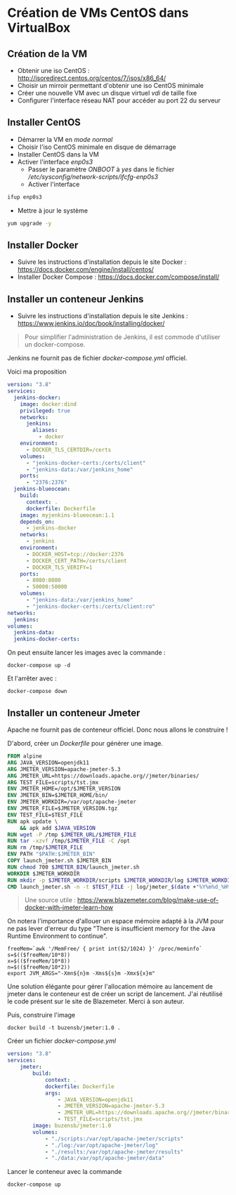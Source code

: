 # Création de VMs CentOS dans VirtualBox

## Création de la VM

* Obtenir une iso CentOS : http://isoredirect.centos.org/centos/7/isos/x86_64/
* Choisir un mirroir permettant d'obtenir une iso CentOS minimale
* Créer une nouvelle VM avec un disque virtuel _vdi_ de taille fixe
* Configurer l'interface réseau NAT pour accéder au port 22 du serveur

## Installer CentOS

* Démarrer la VM en _mode normal_
* Choisir l'iso CentOS minimale en disque de démarrage
* Installer CentOS dans la VM
* Activer l'interface _enp0s3_
    * Passer le paramètre _ONBOOT_ à _yes_ dans le fichier _/etc/sysconfig/network-scripts/ifcfg-enp0s3_
    * Activer l'interface

```bash
ifup enp0s3
```

* Mettre à jour le système

```bash
yum upgrade -y
```

## Installer Docker

* Suivre les instructions d'installation depuis le site Docker : https://docs.docker.com/engine/install/centos/
* Installer Docker Compose : https://docs.docker.com/compose/install/


## Installer un conteneur Jenkins

* Suivre les instructions d'installation depuis le site Jenkins : https://www.jenkins.io/doc/book/installing/docker/

> Pour simplifier l'administration de Jenkins, il est commode d'utiliser un docker-compose.

Jenkins ne fournit pas de fichier _docker-compose.yml_ officiel.

Voici ma proposition

```yaml
version: "3.8"
services:
  jenkins-docker:
    image: docker:dind
    privileged: true
    networks:
      jenkins:
        aliases:
          - docker
    environment:
      - DOCKER_TLS_CERTDIR=/certs
    volumes:
      - "jenkins-docker-certs:/certs/client"
      - "jenkins-data:/var/jenkins_home"
    ports:
      - "2376:2376"
  jenkins-blueocean:
    build:
      context: .
      dockerfile: Dockerfile
    image: myjenkins-blueocean:1.1
    depends_on:
      - jenkins-docker
    networks:
      - jenkins
    environment:
      - DOCKER_HOST=tcp://docker:2376
      - DOCKER_CERT_PATH=/certs/client
      - DOCKER_TLS_VERIFY=1
    ports:
      - 8080:8080
      - 50000:50000
    volumes:
      - "jenkins-data:/var/jenkins_home"
      - "jenkins-docker-certs:/certs/client:ro"
networks:
  jenkins:
volumes:
  jenkins-data:
  jenkins-docker-certs:
```
 
On peut ensuite lancer les images avec la commande :
```shell script
docker-compose up -d
```

Et l'arrêter avec :
```shell script
docker-compose down
```

## Installer un conteneur Jmeter

Apache ne fournit pas de conteneur officiel.
Donc nous allons le construire !

D'abord, créer un _Dockerfile_ pour générer une image.

```Dockerfile
FROM alpine
ARG JAVA_VERSION=openjdk11
ARG JMETER_VERSION=apache-jmeter-5.3
ARG JMETER_URL=https://downloads.apache.org//jmeter/binaries/
ARG TEST_FILE=scripts/tst.jmx
ENV JMETER_HOME=/opt/$JMETER_VERSION
ENV JMETER_BIN=$JMETER_HOME/bin/
ENV JMETER_WORKDIR=/var/opt/apache-jmeter
ENV JMETER_FILE=$JMETER_VERSION.tgz
ENV TEST_FILE=$TEST_FILE
RUN apk update \
	&& apk add $JAVA_VERSION
RUN wget -P /tmp $JMETER_URL/$JMETER_FILE
RUN tar -xzvf /tmp/$JMETER_FILE -C /opt
RUN rm /tmp/$JMETER_FILE
ENV PATH "$PATH:$JMETER_BIN"
COPY launch_jmeter.sh $JMETER_BIN
RUN chmod 700 $JMETER_BIN/launch_jmeter.sh
WORKDIR $JMETER_WORKDIR
RUN mkdir -p $JMETER_WORKDIR/scripts $JMETER_WORKDIR/log $JMETER_WORKDIR/results $JMETER_WORKDIR/data $JMETER_WORKDIR/conf
CMD launch_jmeter.sh -n -t $TEST_FILE -j log/jmeter_$(date +"%Y%m%d_%H%M%S").log -l results/results_$(date +"%Y%m%d_%H%M%S").csv -o results/output_$(date +"%Y%m%d_%H%M%S")

```

> Une source utile : https://www.blazemeter.com/blog/make-use-of-docker-with-jmeter-learn-how

On notera l'importance d'allouer un espace mémoire adapté à la JVM pour ne pas lever d'erreur du type "There is insufficient memory for the Java Runtime Environment to continue".

```shell script
freeMem=`awk '/MemFree/ { print int($2/1024) }' /proc/meminfo`
s=$(($freeMem/10*8))
x=$(($freeMem/10*8))
n=$(($freeMem/10*2))
export JVM_ARGS="-Xmn${n}m -Xms${s}m -Xmx${x}m"
```

Une solution élégante pour gérer l'allocation mémoire au lancement de jmeter dans le conteneur est de créer un script de lancement.
J'ai réutilisé le code présent sur le site de Blazemeter.
Merci à son auteur.

Puis, construire l'image

```shell script
docker build -t buzensb/jmeter:1.0 .
```

Créer un fichier _docker-compose.yml_

```yaml
version: "3.8"
services:
    jmeter:
        build:
            context: .
            dockerfile: Dockerfile
            args:
                - JAVA_VERSION=openjdk11
                - JMETER_VERSION=apache-jmeter-5.3
                - JMETER_URL=https://downloads.apache.org//jmeter/binaries/
                - TEST_FILE=scripts/tst.jmx
        image: buzensb/jmeter:1.0
        volumes:
            - "./scripts:/var/opt/apache-jmeter/scripts"
            - "./log:/var/opt/apache-jmeter/log"
            - "./results:/var/opt/apache-jmeter/results"
            - "./data:/var/opt/apache-jmeter/data"

```

Lancer le conteneur avec la commande

```shell script
docker-compose up
```
